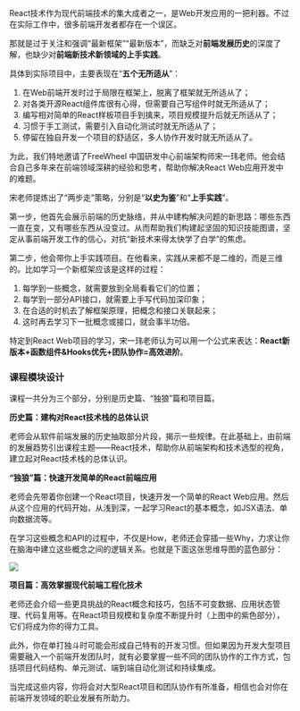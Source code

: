 React技术作为现代前端技术的集大成者之一，是Web开发应用的一把利器。不过在实际工作中，很多前端开发者都存在一个误区。

那就是过于关注和强调“最新框架”“最新版本”，而缺乏对**前端发展历史**的深度了解，也缺少对**前端新技术新领域的上手实践**。

具体到实际项目中，主要表现在“**五个无所适从**”：

1. 在Web前端开发时过于局限在框架上，脱离了框架就无所适从了；
2. 对各类开源React组件库很有心得，但需要自己写组件时就无所适从了；
3. 编写相对简单的React样板项目手到擒来，项目规模提升后就无所适从了；
4. 习惯于手工测试，需要引入自动化测试时就无所适从了；
5. 停留在独自开发一个项目的舒适区，多人协作开发时就无所适从了。

为此，我们特地邀请了FreeWheel 中国研发中心前端架构师宋一玮老师。他会结合自己多年来在前端领域深耕的经验和思考，帮助你解决React Web应用开发中的难题。

宋老师提炼出了“两步走”策略，分别是“**以史为鉴**”和“**上手实践**”。

第一步，他首先会展示前端的历史脉络，并从中建构解决问题的新思路：哪些东西一直在变，又有哪些东西从没变过。从而帮助我们构建起坚固的知识技能图谱，坚定从事前端开发工作的信心，对抗“新技术来得太快学了白学”的焦虑。

第二步，他会带你上手实践项目。在他看来，实践从来都不是二维的，而是三维的。比如学习一个新框架应该是这样的过程：

1. 每学到一些概念，就需要放到全局看看它们的位置；
2. 每学到一部分API接口，就需要上手写代码加深印象；
3. 在合适的时机去了解框架原理，把概念和接口关联起来；
4. 这时再去学习下一批概念或接口，就会事半功倍。

特定到React Web项目的学习，宋一玮老师认为可以用一个公式来表达：**React新版本+函数组件&amp;Hooks优先+团队协作=高效进阶**。

### 课程模块设计

课程一共分为三个部分，分别是历史篇、“独狼”篇和项目篇。

**历史篇：建构对React技术栈的总体认识**

老师会从软件前端发展的历史抽取部分片段，揭示一些规律。在此基础上，由前端的发展趋势引出课程主题——React技术，帮助你从前端架构和技术选型的视角，建立起对React技术栈的总体认识。

**“独狼”篇：快速开发简单的React前端应用**

老师会先带着你创建一个React项目，快速开发一个简单的React Web应用。然后从这个应用的代码开始，从浅到深，一起学习React的基本概念，如JSX语法、单向数据流等。

在学习这些概念和API的过程中，不仅是How，老师还会穿插一些Why，力求让你在脑海中建立这些概念之间的逻辑关系。也就是下面这张思维导图的蓝色部分：

![](https://static001.geekbang.org/resource/image/39/93/39bab54c5ea0af1be554a4fe71b18b93.jpeg?wh=1184x720)

**项目篇：高效掌握现代前端工程化技术**

老师还会介绍一些更具挑战的React概念和技巧，包括不可变数据、应用状态管理、代码复用等。在React项目规模和复杂度不断提升时（上图中的紫色部分），它们将成为你的得力工具。

此外，你在单打独斗时可能会形成自己特有的开发习惯。但如果因为开发大型项目需要融入一个前端开发团队时，就有必要掌握一些不同的团队协作的工作方式，包括项目代码结构、单元测试、端到端自动化测试和持续集成。

当完成这些内容，你将会对大型React项目和团队协作有所准备，相信也会对你在前端开发领域的职业发展有所助力。